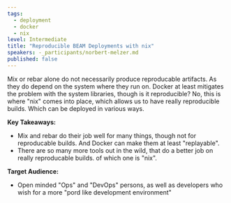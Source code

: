 ```yaml
---
tags:
  - deployment
  - docker
  - nix
level: Intermediate
title: "Reproducible BEAM Deployments with nix"
speakers: -_participants/norbert-melzer.md
published: false
---
```

Mix or rebar alone do not necessarily produce reproducable artifacts. As they do depend on the system where they run on. Docker at least mitigates the problem with the system libraries, though is it reproducible? No, this is where "nix" comes into place, which allows us to have really reproducible builds. Which can be deployed in various ways.

**Key Takeaways:**
- Mix and rebar do their job well for many things, though not for reproducable builds. And Docker can make them at least "replayable".
- There are so many more tools out in the wild, that do a better job on really reproducable builds. of which one is "nix".

**Target Audience:**
- Open minded "Ops" and "DevOps" persons, as well as developers who wish for a more "pord like development environment"
